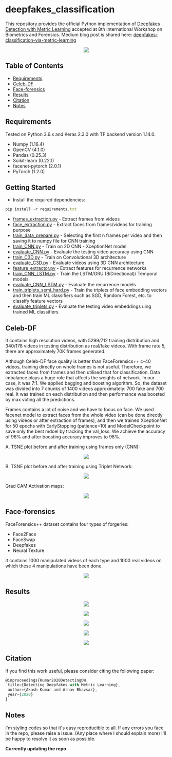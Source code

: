# deepfakes_classification
This repository provides the official Python implementation of [Deepfakes Detection with Metric Learning](http://arxiv.org/abs/2003.08645) accepted at 8th International Workshop on Biometrics and Forensics. Medium blog post is shared here: [deepfakes-classification-via-metric-learning](https://medium.com/@akash29/deepfakes-classification-via-metric-learning-89fa5179c920)

<p align="center">
  <img src="https://user-images.githubusercontent.com/22872200/75561975-de8dee00-5a6d-11ea-8131-cab5cc736993.png">
</p>

## Table of Contents

- [Requirements](#requirements)
- [Celeb-DF](#celeb-df)
- [Face-forensics](#face-forensics)
- [Results](#results)
- [Citation](#citation)
- [Notes](#notes)

## Requirements

Tested on Python 3.6.x and Keras 2.3.0 with TF backend version 1.14.0.
* Numpy (1.16.4)
* OpenCV (4.1.0)
* Pandas (0.25.3)
* Scikit-learn (0.22.1)
* facenet-pytorch (2.0.1)
* PyTorch (1.2.0)

## Getting Started

* Install the required dependencies:
 ```javascript
 pip install -r requirements.txt
 ```
* [frames_extraction.py](https://github.com/AKASH2907/deepfakes_video_classification/blob/master/frames_extraction.py) - Extract frames from videos
* [face_extraction.py](https://github.com/AKASH2907/deepfakes_video_classification/blob/master/face_extraction.py) - Extract faces from frames/videos for training purpose
* [train_data_prepare.py](https://github.com/AKASH2907/deepfakes_video_classification/blob/master/train_data_prepare.py) - Selecting the first n frames per video and then saving it to numpy file for CNN training
* [train_CNN.py](https://github.com/AKASH2907/deepfakes_video_classification/blob/master/train_CNN.py) - Train on 2D CNN - XceptionNet model
* [evaluate_CNN.py](https://github.com/AKASH2907/deepfakes_video_classification/blob/master/evaluate_CNN.py) - Evaluate the testing video accuracy using CNN
* [train_C3D.py](https://github.com/AKASH2907/deepfakes_video_classification/blob/master/train_C3D.py) - Train on Convolutional 3D architecture
* [evaluate_C3D.py](https://github.com/AKASH2907/deepfakes_video_classification/blob/master/evaluate_C3D.py) - Evaluate videos using 3D CNN architecture
* [feature_extractor.py](https://github.com/AKASH2907/deepfakes_video_classification/blob/master/feature_extractor.py) - Extract features for recurrence networks
* [train_CNN_LSTM.py](https://github.com/AKASH2907/deepfakes_video_classification/blob/master/train_CNN_LSTM.py) - Train the LSTM/GRU (BiDirectional)/ Temporal models
* [evaluate_CNN_LSTM.py](https://github.com/AKASH2907/deepfakes_video_classification/blob/master/evaluate_CNN_LSTM.py) - Evaluate the recurrence models
* [train_triplets_semi_hard.py](https://github.com/AKASH2907/deepfakes_video_classification/blob/master/train_triplets_semi_hard.py) - Train the triplets of face embedding vectors and then train ML classifiers such as SGD, Random Forest, etc. to classify feature vectors
* [evaluate_triplets.py](https://github.com/AKASH2907/deepfakes_video_classification/blob/master/evaluate_triplets.py) - Evaluate the testing video embeddings uing trained ML classifiers

## Celeb-DF
It contains high resolution videos, with 5299/712 training distribution and 340/178 videos in testing distribution as real/fake videos. With frame rate 5, there are approximately 70K frames generated. 

Although Celeb-DF face quality is better than FaceForensics++ c-40 videos, training directly on whole frames is not useful. Therefore, we extracted faces from frames and then utilised that for classification. Data imbalance plays a huge role that affects the weights of network. In our case, it was 7:1. We applied bagging and boosting algorithm. So, the dataset was divided into 7 chunks of 1400 videos approximately: 700 fake and 700 real. It was trained on each distribution and then performance was boosted by max voting all the predictions.

Frames contains a lot of noise and we have to focus on face. We used facenet model to extract faces from the whole video (can be done directly using videos or after extraction of frames), and then we trained XceptionNet for 50 epochs with EarlyStopping (patience=10) and ModelCheckpoint to save only the best mdoel by tracking the val_loss. We achieve the accuracy of 96% and after boosting accuracy improves to 98%.

A. TSNE plot before and after training using frames only (CNN):

<p align="center">
  <img src="https://user-images.githubusercontent.com/22872200/74857763-29bb4900-536a-11ea-8562-61ded44123c1.png">
</p>

B. TSNE plot before and after training using Triplet Network:

<p align="center">
  <img src="https://user-images.githubusercontent.com/22872200/77095375-ce957880-6a33-11ea-9f4f-defd002326f6.png">
</p>

Grad CAM Activation maps:

<p align="center">
  <img src="https://user-images.githubusercontent.com/22872200/75562309-5d832680-5a6e-11ea-8d80-cf7e4eb327cf.png">
</p>

## Face-forensics

FaceForensics++ dataset contains four types of forgeries:
* Face2Face
* FaceSwap
* Deepfakes
* Neural Texture

It contains 1000 manipulated videos of each type and 1000 real videos on which these 4 manipulations have been done. 

<p align="center">
  <img src="https://user-images.githubusercontent.com/22872200/75562036-f4031800-5a6d-11ea-9a2a-c34d693b0fca.png">
</p>

## Results

<p align="center">
  <img src="https://user-images.githubusercontent.com/22872200/77188792-8db56680-6afc-11ea-8323-9f2275da1a89.png">
</p>

<p align="center">
  <img src="https://user-images.githubusercontent.com/22872200/77188833-9e65dc80-6afc-11ea-9072-2e836d6bce58.png">
</p>

<p align="center">
  <img src="https://user-images.githubusercontent.com/22872200/77188862-a9b90800-6afc-11ea-8e6d-0749815625a5.png">
</p>

<p align="center">
  <img src="https://user-images.githubusercontent.com/22872200/77188893-b89fba80-6afc-11ea-9689-398bd1b268cd.png">
</p>

<p align="center">
  <img src="https://user-images.githubusercontent.com/22872200/77188925-c6554000-6afc-11ea-8bf3-d3bb595d82fc.png">
</p>


## Citation
If you find this work useful, please consider citing the following paper:

 ```javascript
@inproceedings{Kumar2020DetectingDW,
  title={Detecting Deepfakes with Metric Learning},
  author={Akash Kumar and Arnav Bhavsar},
  year={2020}
}
```

## Notes
I'm styling codes so that it's easy reproducible to all. If any errors you face in the repo, please raise a issue. (Any place where I should explain more) I'll be happy to resolve it as soon as possible.

**Currently updating the repo**
